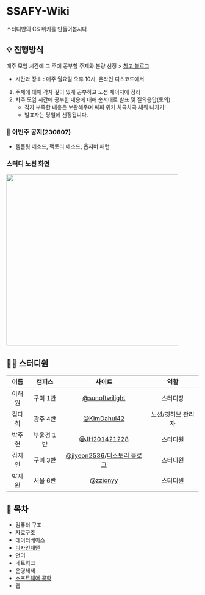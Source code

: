# SSAFY-Wiki
스터디만의 CS 위키를 만들어봅시다
## 💡 진행방식
매주 모임 시간에 그 주에 공부할 주제와 분량 선정 > [참고 블로그](https://gyoogle.dev/blog/)

- 시간과 장소 : 매주 월요일 오후 10시, 온라인 디스코드에서
1.  주제에 대해 각자 깊이 있게 공부하고 노션 페이지에 정리
2.  차주 모임 시간에 공부한 내용에 대해 순서대로 발표 및 질의응답(토의)
    - 각자 부족한 내용은 보완해주며 싸피 위키 차곡차곡 채워 나가기!
    - 발표자는 당일에 선정됩니다.
### 📢 이번주 공지(230807)
- 템플릿 메소드, 팩토리 메소드, 옵저버 패턴
### 스터디 노션 화면
<img src="src/images/스터디-화면-캡쳐.gif" width="450px">

## 👩‍🚀 스터디원
|이름|캠퍼스|사이트|역할|
|:--:|:--:|:--:|:--:|
|이해원|구미 1반|[@sunoftwilight](https://github.com/sunoftwilight)|스터디장|
|김다희|광주 4반|[@KimDahui42](https://github.com/KimDahui42)|노션/깃허브 관리자|
|박주헌|부울경 1반|[@JH201421228](https://github.com/JH201421228)|스터디원|
|김지연|구미 3반|[@jiyeon2536](https://github.com/jiyeon2536)/[티스토리 블로그](https://timedilation.tistory.com/)|스터디원|
|박지원|서울 6반|[@zzionyy](https://github.com/zzionyy)|스터디원|
## 📜 목차
* 컴퓨터 구조<!--[컴퓨터 구조](Computer-Architecture)-->
* 자료구조<!--[자료구조](Data-Structure)-->
* 데이터베이스<!--[데이터베이스](Database)-->
* [디자인패턴](Design-Pattern)
* 언어<!--[언어](Language)-->
* 네트워크 <!--[네트워크](Network)-->
* 운영체제<!--[운영체제](Operating-System)-->
* [소프트웨어 공학](Software-Engineering)
* 웹 <!--[웹](Web)-->
